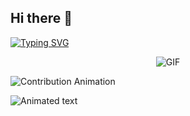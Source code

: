 ## Hi there 👋

[![Typing SVG](https://readme-typing-svg.demolab.com?font=&weight=900&size=48&letterSpacing=.2rem;&pause=1000&center=true&vCenter=true&random=true&width=1200&height=400&lines=Let's+Jump+Innn;Data+Science+Inspiration)](https://git.io/typing-svg)

<p align="center">
  <img src="https://media.giphy.com/media/R8a0AMqPqqXSJACEzj/giphy.gif" alt="GIF">
</p>

<!-- CONTRIBUTIONS -->
<picture>
  <source media="(prefers-color-scheme: dark)" srcset="https://raw.githubusercontent.com/MrNquyen/MrNquyen/output/github-contribution-grid-snake-dark.svg">
  <source media="(prefers-color-scheme: light)" srcset="https://raw.githubusercontent.com/MrNquyen/MrNquyen/output/github-contribution-grid-snake.svg">
  <img alt="Contribution Animation" src="https://raw.githubusercontent.com/MrNquyen/MrNquyen/output/github-contribution-grid-snake.svg">
</picture>



![Animated text](https://typograssy.deno.dev/api?text=Tran%20Khoi%20Nguyen%20&l0=ffffff&l1=ce80ea&l2=bf45af&l3=720a8f&l4=9b1cca&frame=8b18c9&speed=250&comment=Let's%20road%20road%20road%20the%20road)

